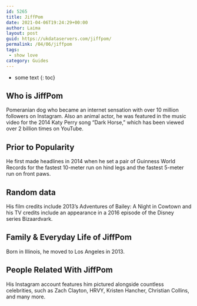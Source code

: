 ```yaml
---
id: 5265
title: JiffPom
date: 2021-04-06T19:24:29+00:00
author: Laima
layout: post
guid: https://ukdataservers.com/jiffpom/
permalink: /04/06/jiffpom
tags:
 - show love
category: Guides
---
```


* some text
{: toc}


## Who is JiffPom
                  
                  
                  
Pomeranian dog who became an internet sensation with over 10 million followers on Instagram. Also an animal actor, he was featured in the music video for the 2014 Katy Perry song &#8220;Dark Horse,&#8221; which has been viewed over 2 billion times on YouTube. 
                  
              
            
              
            
                
                
                
## Prior to Popularity
                  
                  
                  
He first made headlines in 2014 when he set a pair of Guinness World Records for the fastest 10-meter run on hind legs and the fastest 5-meter run on front paws. 
                  
              
            
              
            
                
                
                
## Random data
                  
                  
                  
His film credits include 2013&#8217;s Adventures of Bailey: A Night in Cowtown and his TV credits include an appearance in a 2016 episode of the Disney series Bizaardvark.
                  
              
            
              
            
                
                
                
## Family & Everyday Life of JiffPom
                  
                  
                  
Born in Illinois, he moved to Los Angeles in 2013. 
                  
              
            
              
            
                
                
                
## People Related With JiffPom
                  
                  
                  
His Instagram account features him pictured alongside countless celebrities, such as Zach Clayton, HRVY, Kristen Hancher, Christian Collins, and many more. 
                  
              
            
              
            
                
              
            
              
              
            
            
              
            
          
          
          